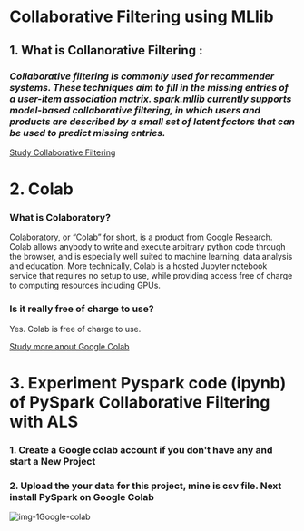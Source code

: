 # Collaborative Filtering using MLlib
## 1. What is Collanorative Filtering :
### ***Collaborative filtering is commonly used for recommender systems. These techniques aim to fill in the missing entries of a user-item association matrix. spark.mllib currently supports model-based collaborative filtering, in which users and products are described by a small set of latent factors that can be used to predict missing entries.***
[Study Collaborative Filtering](https://spark.apache.org/docs/latest/mllib-collaborative-filtering.html)

# 2. Colab

### What is Colaboratory?
Colaboratory, or “Colab” for short, is a product from Google Research. Colab allows anybody to write and execute arbitrary python code through the browser, and is especially well suited to machine learning, data analysis and education. More technically, Colab is a hosted Jupyter notebook service that requires no setup to use, while providing access free of charge to computing resources including GPUs.

### Is it really free of charge to use?
Yes. Colab is free of charge to use.

[Study more anout Google Colab](https://research.google.com/colaboratory/faq.html#:~:text=The%20Basics&text=Colaboratory%2C%20or%20%E2%80%9CColab%E2%80%9D%20for,learning%2C%20data%20analysis%20and%20education.)

# 3. Experiment Pyspark code (ipynb) of PySpark Collaborative Filtering with ALS
### 1. Create a Google colab account if you don't have any and start a New Project

### 2. Upload the your data for this project, mine is csv file. Next install PySpark on Google Colab

![img-1Google-colab](https://user-images.githubusercontent.com/81246356/203697014-90b4f3bf-e22f-4bd1-8eb0-90a306ceaf13.jpg)
